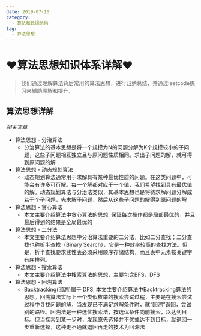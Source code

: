 ```yaml
---
date: 2019-07-10
category:
  - 算法和数据结构
tag:
  - 算法思想
---
```

# ♥算法思想知识体系详解♥ 

> 我们通过理解算法背后常用的算法思想，进行归纳总结，并通过leetcode练习来辅助理解和提升. 

## 算法思想详解

*相关文章*

- 算法思想 - 分治算法
  - 分治算法的基本思想是将一个规模为N的问题分解为K个规模较小的子问题，这些子问题相互独立且与原问题性质相同。求出子问题的解，就可得到原问题的解
- 算法思想 - 动态规划算法
  - 动态规划算法通常用于求解具有某种最优性质的问题。在这类问题中，可能会有许多可行解。每一个解都对应于一个值，我们希望找到具有最优值的解。动态规划算法与分治法类似，其基本思想也是将待求解问题分解成若干个子问题，先求解子问题，然后从这些子问题的解得到原问题的解
- 算法思想 - 贪心算法
  - 本文主要介绍算法中贪心算法的思想: 保证每次操作都是局部最优的，并且最后得到的结果是全局最优的
- 算法思想 - 二分法
  - 本文主要介绍算法思想中分治算法重要的二分法，比如二分查找；二分查找也称折半查找（Binary Search），它是一种效率较高的查找方法。但是，折半查找要求线性表必须采用顺序存储结构，而且表中元素按关键字有序排列。
- 算法思想 - 搜索算法
  - 本文主要介绍算法中搜索算法的思想，主要包含BFS，DFS
- 算法思想 - 回溯算法
  - Backtracking(回溯)属于 DFS, 本文主要介绍算法中Backtracking算法的思想。回溯算法实际上一个类似枚举的搜索尝试过程，主要是在搜索尝试过程中寻找问题的解，当发现已不满足求解条件时，就“回溯”返回，尝试别的路径。回溯法是一种选优搜索法，按选优条件向前搜索，以达到目标。但当探索到某一步时，发现原先选择并不优或达不到目标，就退回一步重新选择，这种走不通就退回再走的技术为回溯法